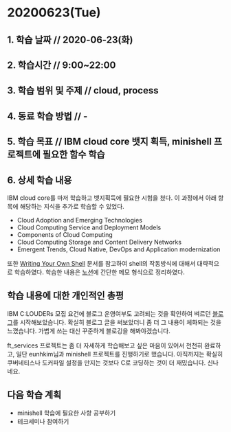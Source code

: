 # 20200623\(Tue\)

## 1. 학습 날짜 // 2020-06-23\(화\)

## 2. 학습시간 // 9:00~22:00

## 3. 학습 범위 및 주제 // cloud, process

## 4. 동료 학습 방법 // -

## 5. 학습 목표 // IBM cloud core 뱃지 획득, minishell 프로젝트에 필요한 함수 학습

## 6. 상세 학습 내용

IBM cloud core를 마저 학습하고 뱃지획득에 필요한 시험을 쳤다. 이 과정에서 아래 항목에 해당하는 지식을 추가로 학습할 수 있었다.

* Cloud Adoption and Emerging Technologies
* Cloud Computing Service and Deployment Models
* Components of Cloud Computing
* Cloud Computing Storage and Content Delivery Networks
* Emergent Trends, Cloud Native, DevOps and Application modernization

또한 [Writing Your Own Shell](https://www.cs.purdue.edu/homes/grr/SystemsProgrammingBook/Book/Chapter5-WritingYourOwnShell.pdf) 문서를 참고하여 shell의 작동방식에 대해서 대략적으로 학습하였다. 학습한 내용은 [노션](https://www.notion.so/Writing-your-own-shell-364912e8ebbe4a4581e353b1131e52f4)에 간단한 메모 형식으로 정리하였다.

## 학습 내용에 대한 개인적인 총평

IBM C:LOUDERs 모집 요건에 블로그 운영여부도 고려되는 것을 확인하여 벼르던 [블로그](https://velog.io/@humblego42)를 시작해보았습니다. 확실히 블로그 글을 써보았더니 좀 더 그 내용이 체화되는 것을 느꼈습니다. 가볍게 쓰는 대신 꾸준하게 블로깅을 해봐야겠습니다.

ft\_services 프로젝트는 좀 더 자세하게 학습해보고 싶은 마음이 있어서 천천히 완료하고, 일단 eunhkim님과 minishell 프로젝트를 진행하기로 했습니다. 아직까지는 확실히 쿠버네티스나 도커파일 설정을 만지는 것보다 C로 코딩하는 것이 더 재밌습니다. 신나네요.

## 다음 학습 계획

* minishell 학습에 필요한 사항 공부하기
* 테크세미나 참여하기


